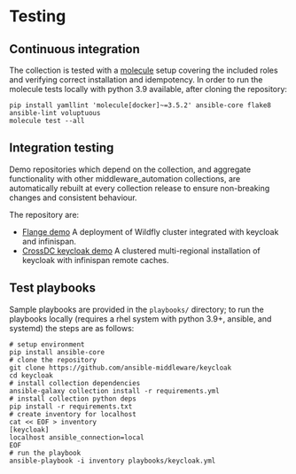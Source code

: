 # Testing

## Continuous integration

The collection is tested with a [molecule](https://github.com/ansible-community/molecule) setup covering the included roles and verifying correct installation and idempotency.
In order to run the molecule tests locally with python 3.9 available, after cloning the repository:

```
pip install yamllint 'molecule[docker]~=3.5.2' ansible-core flake8 ansible-lint voluptuous
molecule test --all
```


## Integration testing

Demo repositories which depend on the collection, and aggregate functionality with other middleware_automation collections, are automatically rebuilt
at every collection release to ensure non-breaking changes and consistent behaviour.

The repository are:

 - [Flange demo](https://github.com/ansible-middleware/flange-demo)
   A deployment of Wildfly cluster integrated with keycloak and infinispan.
 - [CrossDC keycloak demo](https://github.com/ansible-middleware/cross-dc-rhsso-demo)
   A clustered multi-regional installation of keycloak with infinispan remote caches.


## Test playbooks

Sample playbooks are provided in the `playbooks/` directory; to run the playbooks locally (requires a rhel system with python 3.9+, ansible, and systemd) the steps are as follows:

```
# setup environment
pip install ansible-core
# clone the repository
git clone https://github.com/ansible-middleware/keycloak
cd keycloak
# install collection dependencies
ansible-galaxy collection install -r requirements.yml
# install collection python deps
pip install -r requirements.txt
# create inventory for localhost
cat << EOF > inventory
[keycloak]
localhost ansible_connection=local
EOF
# run the playbook
ansible-playbook -i inventory playbooks/keycloak.yml
```
